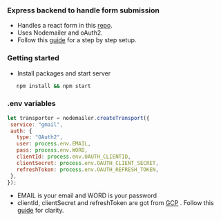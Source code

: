 ### Express backend to handle form submission
- Handles a react form in this [repo](https://github.com/BulegaHassan/personal-porfolio).
- Uses Nodemailer and oAuth2.
- Follow this [guide](https://dev.to/jlong4223/how-to-implement-email-functionality-with-node-js-react-js-nodemailer-and-oauth2-2h7m) for a step by step setup.

### Getting started
- Install packages and start server
```bash 
   npm install && npm start
```

### .env variables
```js
let transporter = nodemailer.createTransport({
 service: "gmail",
 auth: {
   type: "OAuth2",
   user: process.env.EMAIL,
   pass: process.env.WORD,
   clientId: process.env.OAUTH_CLIENTID,
   clientSecret: process.env.OAUTH_CLIENT_SECRET,
   refreshToken: process.env.OAUTH_REFRESH_TOKEN,
 },
});
```
- EMAIL is your email and WORD is your password
- clientId, clientSecret and refreshToken are got from [GCP](https://console.cloud.google.com/) . Follow this [guide](https://dev.to/jlong4223/how-to-implement-email-functionality-with-node-js-react-js-nodemailer-and-oauth2-2h7m) for clarity.
